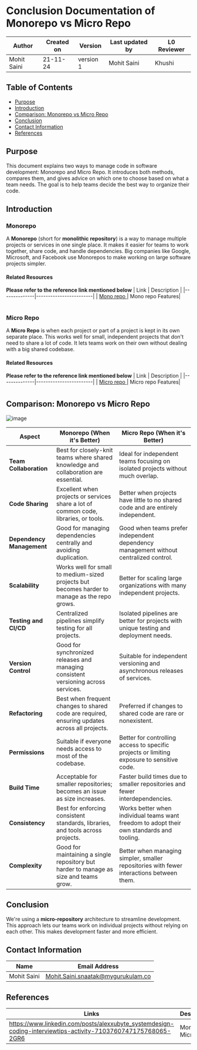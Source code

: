 
# Conclusion Documentation of **Monorepo vs Micro Repo**

| Author        | Created on | Version | Last updated by | L0 Reviewer |
  |-------------|---------|-------------|-------------|---------|
  | Mohit Saini | 21-11-24 | version 1 | Mohit Saini | Khushi |


## Table of Contents
- [Purpose](#purpose)
- [Introduction](#introduction)
- [Comparison: Monorepo vs Micro Repo](#comparison-monorepo-vs-micro-repo)
- [Conclusion](#conclusion)
- [Contact Information](#contact-information)
- [References](#references)


## **Purpose**
This document explains two ways to manage code in software development: Monorepo and Micro Repo. It introduces both methods, compares them, and gives advice on which one to choose based on what a team needs. The goal is to help teams decide the best way to organize their code.


## **Introduction**



### **Monorepo**
A **Monorepo** (short for **monolithic repository**) is a way to manage multiple projects or services in one single place. It makes it easier for teams to work together, share code, and handle dependencies. Big companies like Google, Microsoft, and Facebook use Monorepos to make working on large software projects simpler.

#### Related Resources
**Please refer to the reference link mentioned below**
| Link         | Description         |
|--------------|------------------------|
| [Mono repo ](https://github.com/avengers-p11/Documentation/tree/main/VCS%20Design%20%2B%20POC/Mono-Micro%20Repo/Mono%20repo%20features) | Mono repo Features| 

#
### **Micro Repo**
A **Micro Repo** is when each project or part of a project is kept in its own separate place. This works well for small, independent projects that don't need to share a lot of code. It lets teams work on their own without dealing with a big shared codebase.

#### Related Resources
**Please refer to the reference link mentioned below**
| Link         | Description         |
|--------------|------------------------|
| [Micro repo ](https://github.com/avengers-p11/Documentation/blob/main/VCS%20Design%20%2B%20POC/Mono-Micro%20Repo/Micro%20repo%20features/README.md) | Micro repo Features|
#
 
## **Comparison: Monorepo vs Micro Repo**

![image](https://github.com/user-attachments/assets/8192f784-f789-4cf2-b0ad-318b91c05d70)


| **Aspect**                  | **Monorepo** (When it's Better)                                                                         | **Micro Repo** (When it's Better)                                                                 |
|-----------------------------|---------------------------------------------------------------------------------------------------------|--------------------------------------------------------------------------------------------------|
| **Team Collaboration**       | Best for closely-knit teams where shared knowledge and collaboration are essential.                    | Ideal for independent teams focusing on isolated projects without much overlap.                 |
| **Code Sharing**             | Excellent when projects or services share a lot of common code, libraries, or tools.                   | Better when projects have little to no shared code and are entirely independent.                |
| **Dependency Management**    | Good for managing dependencies centrally and avoiding duplication.                                     | Good when teams prefer independent dependency management without centralized control.           |
| **Scalability**              | Works well for small to medium-sized projects but becomes harder to manage as the repo grows.          | Better for scaling large organizations with many independent projects.                          |
| **Testing and CI/CD**        | Centralized pipelines simplify testing for all projects.                                              | Isolated pipelines are better for projects with unique testing and deployment needs.            |
| **Version Control**          | Good for synchronized releases and managing consistent versioning across services.                    | Suitable for independent versioning and asynchronous releases of services.                      |
| **Refactoring**              | Best when frequent changes to shared code are required, ensuring updates across all projects.          | Preferred if changes to shared code are rare or nonexistent.                                    |
| **Permissions**              | Suitable if everyone needs access to most of the codebase.                                            | Better for controlling access to specific projects or limiting exposure to sensitive code.       |
| **Build Time**               | Acceptable for smaller repositories; becomes an issue as size increases.                              | Faster build times due to smaller repositories and fewer interdependencies.                     |
| **Consistency**              | Best for enforcing consistent standards, libraries, and tools across projects.                        | Works better when individual teams want freedom to adopt their own standards and tooling.        |
| **Complexity**               | Good for maintaining a single repository but harder to manage as size and teams grow.                 | Better when managing simpler, smaller repositories with fewer interactions between them.         |


## **Conclusion**
We're using a **micro-repository** architecture to streamline development. This approach lets our teams work on individual projects without relying on each other. This makes development faster and more efficient.

## Contact Information 
| Name         | Email Address                              |
|:------------:|:------------------------------------------:|
| Mohit Saini  | Mohit.Saini.snaatak@mygurukulam.co         |

## References 
| Links                                                                                                                      | Description |
|----------------------------------------------------------------------------------------------------------------------------|-------------|
| https://www.linkedin.com/posts/alexxubyte_systemdesign-coding-interviewtips-activity-7103760747175768065-2GR6 |  Mono Vs Micro   |








